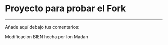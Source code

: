 # Proyecto para probar el Fork

----
Añade aquí debajo tus comentarios:

<!-- A partir de aquí (esta línea no se muestra) -->
Modificación BIEN hecha por Ion Madan
